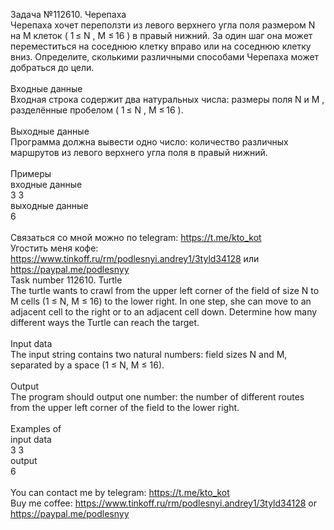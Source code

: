 Задача №112610. Черепаха<br />Черепаха хочет переползти из левого верхнего угла поля размером N на M клеток ( 1 ≤ N , M ≤ 16 ) в правый нижний. За один шаг она может переместиться на соседнюю клетку вправо или на соседнюю клетку вниз. Определите, сколькими различными способами Черепаха может добраться до цели.<br /><br />Входные данные<br />Входная строка содержит два натуральных числа: размеры поля N и M , разделённые пробелом ( 1 ≤ N , M ≤ 16 ).<br /><br />Выходные данные<br />Программа должна вывести одно число: количество различных маршрутов из левого верхнего угла поля в правый нижний.<br /><br />Примеры<br />входные данные<br />3 3<br />выходные данные<br />6<br /><br />Связаться со мной можно по telegram: https://t.me/kto_kot<br />Угостить меня кофе: https://www.tinkoff.ru/rm/podlesnyi.andrey1/3tyld34128 или https://paypal.me/podlesnyy<br />
Task number 112610. Turtle<br />The turtle wants to crawl from the upper left corner of the field of size N to M cells (1 ≤ N, M ≤ 16) to the lower right. In one step, she can move to an adjacent cell to the right or to an adjacent cell down. Determine how many different ways the Turtle can reach the target.<br /><br />Input data<br />The input string contains two natural numbers: field sizes N and M, separated by a space (1 ≤ N, M ≤ 16).<br /><br />Output<br />The program should output one number: the number of different routes from the upper left corner of the field to the lower right.<br /><br />Examples of<br />input data<br />3 3<br />output<br />6<br /><br />You can contact me by telegram: https://t.me/kto_kot<br />Buy me coffee: https://www.tinkoff.ru/rm/podlesnyi.andrey1/3tyld34128 or https://paypal.me/podlesnyy